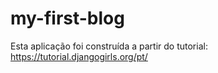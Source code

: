 # my-first-blog

Esta aplicação foi construída a partir do tutorial: https://tutorial.djangogirls.org/pt/

